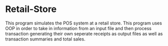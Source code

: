 # Retail-Store
This program simulates the POS system at a retail store.
This program uses OOP in order to take in information from an input file and then process transaction generating their own seperate receipts as output files as well as transaction summaries and total sales. 
